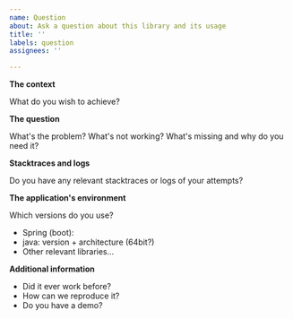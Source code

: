 ```yaml
---
name: Question
about: Ask a question about this library and its usage
title: ''
labels: question
assignees: ''

---
```


**The context**

What do you wish to achieve?

**The question**

What's the problem? What's not working? What's missing and why do you need it?

**Stacktraces and logs**

Do you have any relevant stacktraces or logs of your attempts?

**The application's environment**

Which versions do you use?

* Spring (boot):
* java: version + architecture (64bit?)
* Other relevant libraries...

**Additional information**

* Did it ever work before?
* How can we reproduce it?
* Do you have a demo?
